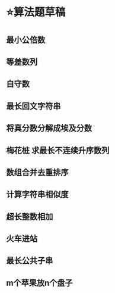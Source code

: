 # :star:算法题草稿

## 最小公倍数

## 等差数列

## 自守数

## 最长回文字符串

## 将真分数分解成埃及分数

## 梅花桩 求最长不连续升序数列

## 数组合并去重排序

## 计算字符串相似度

## 超长整数相加

## 火车进站

## 最长公共子串

## m个苹果放n个盘子
